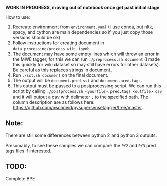 **WORK IN PROGRESS, moving out of notebook once get past initial stage**

How to use:

1. Recreate environment from `environment.yaml` (I use conda, but nltk, spacy, and cython are main dependencies so if you just copy those versions should be ok)
2. Follow instructions for creating document in `data_processing/process_wiki.ipynb`
3. The document may have some empty lines which will throw an error in the MWE tagger, for this we can run `./preprocess.sh document` (I made this quickly for wiki dataset so may still have errors for other datasets). Be careful as this replaces strings in document.
4. Run `./sst.sh document` on the final document.
5. The output will be `document.pred.sst` and `document.pred.tags`.
6. This output must be passed to a postprocessing script. We can run this script by calling `./postprocess.sh <yourfile>.pred.tags <outfile>.csv` and it will output a csv with delimeter `;` to the specified path. The column description are as follows here: https://github.com/nschneid/pysupersensetagger/tree/master.



## Note:

There are still some differences between python 2 and python 3 outputs.

Presumably, to see these samples we can compare the `PY2` and `PY3` pred tags files if interested.

## TODO: 

Complete BPE
